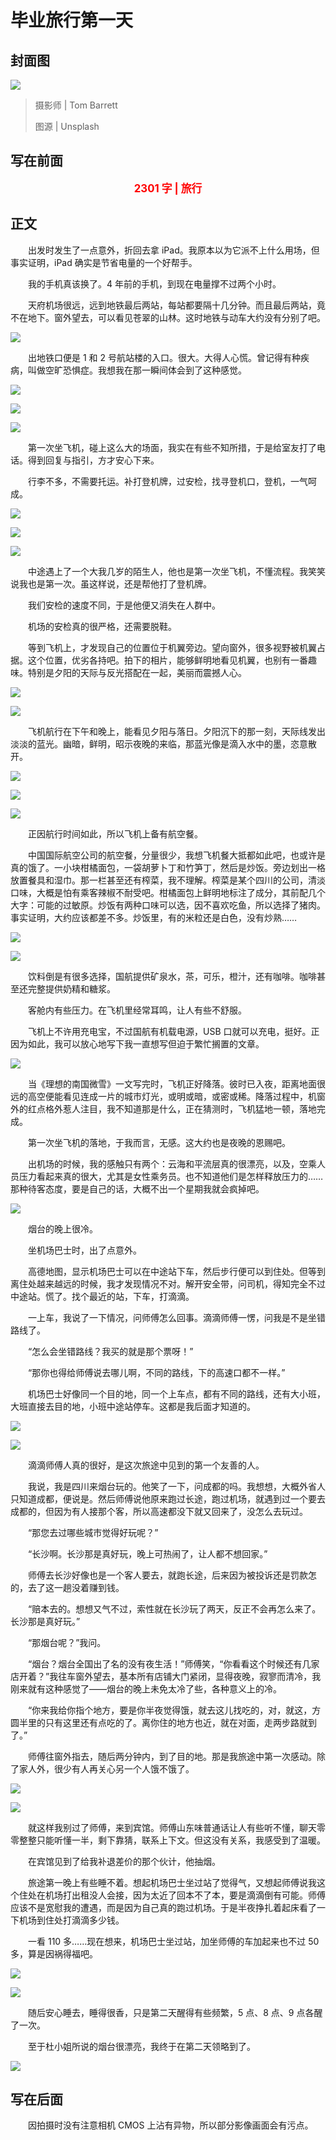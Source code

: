 # 毕业旅行第一天

## 封面图

![](https://raw.githubusercontent.com/TinySnow/GithubImageHosting/main/blog/articles/literature/tom-barrett-M0AWNxnLaMw-unsplash.jpg)

> 摄影师 | Tom Barrett
>
> 图源 | Unsplash

## 写在前面

<p style="color:red; text-align:center; font-weight:bold; font-size:larger;">2301 字 | 旅行</p>

## 正文

　　出发时发生了一点意外，折回去拿 iPad。我原本以为它派不上什么用场，但事实证明，iPad 确实是节省电量的一个好帮手。

　　我的手机真该换了。4 年前的手机，到现在电量撑不过两个小时。

　　天府机场很远，远到地铁最后两站，每站都要隔十几分钟。而且最后两站，竟不在地下。窗外望去，可以看见苍翠的山林。这时地铁与动车大约没有分别了吧。

![](https://raw.githubusercontent.com/TinySnow/GithubImageHosting/main/blog/articles/literature/IMG_1402.JPG)

　　出地铁口便是 1 和 2 号航站楼的入口。很大。大得人心慌。曾记得有种疾病，叫做空旷恐惧症。我想我在那一瞬间体会到了这种感觉。

![](https://raw.githubusercontent.com/TinySnow/GithubImageHosting/main/blog/articles/literature/DSC02237-2023-05-18-4-1-400%20%E7%A7%92-3200-SONY-ILCE-6000.jpg)

![](https://raw.githubusercontent.com/TinySnow/GithubImageHosting/main/blog/articles/literature/DSC02238-2023-05-18-4-1-400%20%E7%A7%92-2000-SONY-ILCE-6000.jpg)

![](https://raw.githubusercontent.com/TinySnow/GithubImageHosting/main/blog/articles/literature/IMG_20230518_153829.jpg)

　　第一次坐飞机，碰上这么大的场面，我实在有些不知所措，于是给室友打了电话。得到回复与指引，方才安心下来。

　　行李不多，不需要托运。补打登机牌，过安检，找寻登机口，登机，一气呵成。

![](https://raw.githubusercontent.com/TinySnow/GithubImageHosting/main/blog/articles/literature/DSC02243-2023-05-18%20-%201-400%20%E7%A7%92-250-SONY-ILCE-6000.jpg)

![](https://raw.githubusercontent.com/TinySnow/GithubImageHosting/main/blog/articles/literature/DSC02245-2023-05-18%20-%201-400%20%E7%A7%92-100-SONY-ILCE-6000.jpg)

![](https://raw.githubusercontent.com/TinySnow/GithubImageHosting/main/blog/articles/literature/DSC02247-2023-05-18%20-%201-400%20%E7%A7%92-100-SONY-ILCE-6000.jpg)

　　中途遇上了一个大我几岁的陌生人，他也是第一次坐飞机，不懂流程。我笑笑说我也是第一次。虽这样说，还是帮他打了登机牌。

　　我们安检的速度不同，于是他便又消失在人群中。

　　机场的安检真的很严格，还需要脱鞋。

　　等到飞机上，才发现自己的位置位于机翼旁边。望向窗外，很多视野被机翼占据。这个位置，优劣各持吧。拍下的相片，能够鲜明地看见机翼，也别有一番趣味。特别是夕阳的天际与反光搭配在一起，美丽而震撼人心。

![](https://raw.githubusercontent.com/TinySnow/GithubImageHosting/main/blog/articles/literature/DSC02267-2023-05-18%20-%201-400%20%E7%A7%92-100-SONY-ILCE-6000.jpg)

![](https://raw.githubusercontent.com/TinySnow/GithubImageHosting/main/blog/articles/literature/IMG_1411.JPG)

　　飞机航行在下午和晚上，能看见夕阳与落日。夕阳沉下的那一刻，天际线发出淡淡的蓝光。幽暗，鲜明，昭示夜晚的来临，那蓝光像是滴入水中的墨，恣意散开。

![](https://raw.githubusercontent.com/TinySnow/GithubImageHosting/main/blog/articles/literature/DSC02265-2023-05-18%20-%201-400%20%E7%A7%92-100-SONY-ILCE-6000.jpg)

![](https://raw.githubusercontent.com/TinySnow/GithubImageHosting/main/blog/articles/literature/DSC02266-2023-05-18%20-%201-400%20%E7%A7%92-100-SONY-ILCE-6000.jpg)

![](https://raw.githubusercontent.com/TinySnow/GithubImageHosting/main/blog/articles/literature/IMG_20230518_195627%7E2.jpg)

　　正因航行时间如此，所以飞机上备有航空餐。

　　中国国际航空公司的航空餐，分量很少，我想飞机餐大抵都如此吧，也或许是真的饿了。一小块柑橘面包，一袋胡萝卜丁和竹笋丁，然后是炒饭。旁边划出一格放置餐具和湿巾。那一栏甚至还有榨菜，我不理解。榨菜是某个四川的公司，清淡口味，大概是怕有乘客辣椒不耐受吧。柑橘面包上鲜明地标注了成分，其前配几个大字：可能的过敏原。炒饭有两种口味可以选，因不喜欢吃鱼，所以选择了猪肉。事实证明，大约应该都差不多。炒饭里，有的米粒还是白色，没有炒熟……

![](https://raw.githubusercontent.com/TinySnow/GithubImageHosting/main/blog/articles/literature/IMG_20230518_185304.jpg)

![](https://raw.githubusercontent.com/TinySnow/GithubImageHosting/main/blog/articles/literature/IMG_20230518_185406.jpg)

　　饮料倒是有很多选择，国航提供矿泉水，茶，可乐，橙汁，还有咖啡。咖啡甚至还完整提供奶精和糖浆。

　　客舱内有些压力。在飞机里经常耳鸣，让人有些不舒服。

　　飞机上不许用充电宝，不过国航有机载电源，USB 口就可以充电，挺好。正因为如此，我可以放心地写下我一直想写但迫于繁忙搁置的文章。

![](https://raw.githubusercontent.com/TinySnow/GithubImageHosting/main/blog/articles/literature/IMG_1406.JPG)

　　当《理想的南国微雪》一文写完时，飞机正好降落。彼时已入夜，距离地面很远的高空便能看见连成一片的城市灯光，或明或暗，或密或稀。降落过程中，机窗外的红点格外惹人注目，我不知道那是什么，正在猜测时，飞机猛地一顿，落地完成。

　　第一次坐飞机的落地，于我而言，无感。这大约也是夜晚的恩赐吧。

　　出机场的时候，我的感触只有两个：云海和平流层真的很漂亮，以及，空乘人员压力看起来真的很大，尤其是女性乘务员。也不知道他们是怎样释放压力的……那种待客态度，要是自己的话，大概不出一个星期我就会疯掉吧。

![](https://raw.githubusercontent.com/TinySnow/GithubImageHosting/main/blog/articles/literature/DSC02250-2023-05-18%20-%201-400%20%E7%A7%92-100-SONY-ILCE-6000.jpg)

　　烟台的晚上很冷。

　　坐机场巴士时，出了点意外。

　　高德地图，显示机场巴士可以在中途站下车，然后步行便可以到住处。但等到离住处越来越远的时候，我才发现情况不对。解开安全带，问司机，得知完全不过中途站。慌了。找个最近的站，下车，打滴滴。

　　一上车，我说了一下情况，问师傅怎么回事。滴滴师傅一愣，问我是不是坐错路线了。

　　“怎么会坐错路线？我买的就是那个票呀！”

　　“那你也得给师傅说去哪儿啊，不同的路线，下的高速口都不一样。”

　　机场巴士好像同一个目的地，同一个上车点，都有不同的路线，还有大小班，大班直接去目的地，小班中途站停车。这都是我后面才知道的。

![](https://raw.githubusercontent.com/TinySnow/GithubImageHosting/main/blog/articles/literature/DSC02251-2023-05-18%20-%201-400%20%E7%A7%92-100-SONY-ILCE-6000.jpg)

![](https://raw.githubusercontent.com/TinySnow/GithubImageHosting/main/blog/articles/literature/DSC02252-2023-05-18%20-%201-400%20%E7%A7%92-100-SONY-ILCE-6000.jpg)

　　滴滴师傅人真的很好，是这次旅途中见到的第一个友善的人。

　　我说，我是四川来烟台玩的。他笑了一下，问成都的吗。我想想，大概外省人只知道成都，便说是。然后师傅说他原来跑过长途，跑过机场，就遇到过一个要去成都的，但因为有人接那个客，所以高速都没下就又回来了，没怎么去玩过。

　　“那您去过哪些城市觉得好玩呢？”

　　“长沙啊。长沙那是真好玩，晚上可热闹了，让人都不想回家。”

　　师傅去长沙好像也是一个客人要去，就跑长途，后来因为被投诉还是罚款怎的，去了这一趟没着赚到钱。

　　“赔本去的。想想又气不过，索性就在长沙玩了两天，反正不会再怎么来了。长沙那是真好玩。”

　　“那烟台呢？”我问。

　　“烟台？烟台全国出了名的没有夜生活！”师傅笑，“你看看这个时候还有几家店开着？”我往车窗外望去，基本所有店铺大门紧闭，显得夜晚，寂寥而清冷，我刚来就有这种感觉了——烟台的晚上未免太冷了些，各种意义上的冷。

　　“你来我给你指个地方，要是你半夜觉得饿，就去这儿找吃的，对，就这，方圆半里的只有这里还有点吃的了。离你住的地方也近，就在对面，走两步路就到了。”

　　师傅往窗外指去，随后两分钟内，到了目的地。那是我旅途中第一次感动。除了家人外，很少有人再关心另一个人饿不饿了。

![](https://raw.githubusercontent.com/TinySnow/GithubImageHosting/main/blog/articles/literature/DSC02257-2023-05-18%20-%201-400%20%E7%A7%92-100-SONY-ILCE-6000.jpg)

![](https://raw.githubusercontent.com/TinySnow/GithubImageHosting/main/blog/articles/literature/DSC02261-2023-05-18%20-%201-400%20%E7%A7%92-100-SONY-ILCE-6000.jpg)

　　就这样我别过了师傅，来到宾馆。师傅山东味普通话让人有些听不懂，聊天零零整整只能听懂一半，剩下靠猜，联系上下文。但这没有关系，我感受到了温暖。

　　在宾馆见到了给我补退差价的那个伙计，他抽烟。

　　旅途第一晚上有些睡不着。想起机场巴士坐过站了觉得气，又想起师傅说我这个住处在机场打出租没人会接，因为太近了回本不了本，要是滴滴倒有可能。师傅应该不是宽慰我的遭遇，而是因为自己真的跑过机场。于是半夜挣扎着起床看了一下机场到住处打滴滴多少钱。

　　一看 110 多……现在想来，机场巴士坐过站，加坐师傅的车加起来也不过 50 多，算是因祸得福吧。

![](https://raw.githubusercontent.com/TinySnow/GithubImageHosting/main/blog/articles/literature/DSC02262-2023-05-18%20-%201-400%20%E7%A7%92-100-SONY-ILCE-6000.jpg)

![](https://raw.githubusercontent.com/TinySnow/GithubImageHosting/main/blog/articles/literature/DSC02263-2023-05-18%20-%201-400%20%E7%A7%92-100-SONY-ILCE-6000.jpg)

　　随后安心睡去，睡得很香，只是第二天醒得有些频繁，5 点、8 点、9 点各醒了一次。

　　至于杜小姐所说的烟台很漂亮，我终于在第二天领略到了。

![](https://raw.githubusercontent.com/TinySnow/GithubImageHosting/main/blog/articles/literature/DSC02264-2023-05-18%20-%201-400%20%E7%A7%92-100-SONY-ILCE-6000.jpg)

## 写在后面

　　因拍摄时没有注意相机 CMOS 上沾有异物，所以部分影像画面会有污点。